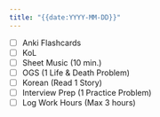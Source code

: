 ```yaml
---
title: "{{date:YYYY-MM-DD}}"
---
```


- [ ] Anki Flashcards
- [ ] KoL
- [ ] Sheet Music (10 min.)
- [ ] OGS (1 Life & Death Problem)
- [ ] Korean (Read 1 Story)
- [ ] Interview Prep (1 Practice Problem)
- [ ] Log Work Hours (Max 3 hours)